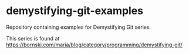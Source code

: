 # demystifying-git-examples

Repository containing examples for Demystifying Git series.

This series is found at https://bornski.com/maria/blog/category/programming/demystifying-git/


